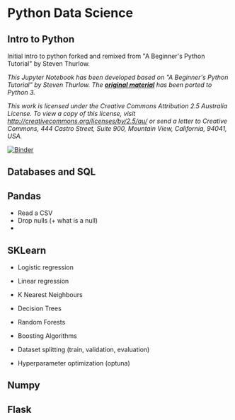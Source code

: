 # Python Data Science

## Intro to Python

Initial intro to python forked and remixed from "A Beginner's Python Tutorial" by Steven Thurlow.

*This Jupyter Notebook has been developed based on "A Beginner's Python Tutorial" by Steven Thurlow. The __[original material](https://github.com/stoive/pythontutorial)__ has been ported to Python 3.*

*This work is licensed under the Creative Commons Attribution 2.5 Australia License. To view a copy of this license, visit http://creativecommons.org/licenses/by/2.5/au/ or send a letter to Creative Commons, 444 Castro Street, Suite 900, Mountain View, California, 94041, USA.*

[![Binder](https://mybinder.org/badge_logo.svg)](https://mybinder.org/v2/gh/jvdkwast/Python3_Jupyter_Notebook/HEAD?labpath=PythonIntro.ipynb)

## Databases and SQL

## Pandas 

* Read a CSV 
* Drop nulls (+ what is a null)
* 

## SKLearn

* Logistic regression
* Linear regression
* K Nearest Neighbours
* Decision Trees
* Random Forests
* Boosting Algorithms

* Dataset splitting (train, validation, evaluation)
* Hyperparameter optimization (optuna)


## Numpy

## Flask
